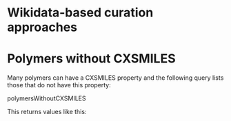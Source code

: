 # Wikidata-based curation approaches

# Polymers without CXSMILES

Many polymers can have a CXSMILES property and the following query lists those that do not
have this property:

<sparql>polymersWithoutCXSMILES</sparql>

This returns values like this:

<out limit="5" />
